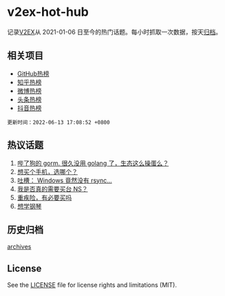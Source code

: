 # v2ex-hot-hub

 记录[V2EX](https://www.v2ex.com/)从 2021-01-06 日至今的热门话题。每小时抓取一次数据，按天[归档](archives)。
 
 ## 相关项目

- [GitHub热榜](https://github.com/lonnyzhang423/github-hot-hub)
- [知乎热榜](https://github.com/lonnyzhang423/zhihu-hot-hub)
- [微博热榜](https://github.com/lonnyzhang423/weibo-hot-hub)
- [头条热榜](https://github.com/lonnyzhang423/toutiao-hot-hub)
- [抖音热榜](https://github.com/lonnyzhang423/douyin-hot-hub)


 `更新时间：2022-06-13 17:08:52 +0800`

## 热议话题

1. [哔了狗的 gorm. 很久没用 golang 了，生态这么操蛋么？](https://www.v2ex.com/t/859178)
1. [想买个手机，选哪个？](https://www.v2ex.com/t/859181)
1. [吐槽： Windows 竟然没有 rsync...](https://www.v2ex.com/t/859114)
1. [我是否真的需要买台 NS？](https://www.v2ex.com/t/859189)
1. [重疾险，有必要买吗](https://www.v2ex.com/t/859187)
1. [想学钢琴](https://www.v2ex.com/t/859182)

## 历史归档

[archives](archives)

## License

See the [LICENSE](LICENSE) file for license rights and limitations (MIT).
